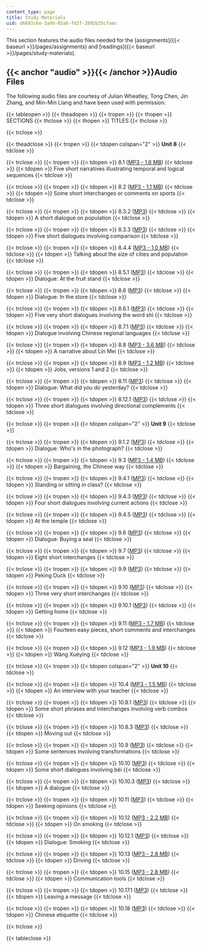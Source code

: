 ```yaml
---
content_type: page
title: Study Materials
uid: d6692c6e-3a9d-85a6-fd2f-2892b35cfaec
---
```


This section features the audio files needed for the [assignments]({{< baseurl >}}/pages/assignments) and [readings]({{< baseurl >}}/pages/study-materials).

{{< anchor "audio" >}}{{< /anchor >}}Audio Files
------------------------------------------------

The following audio files are courtesy of Julian Wheatley, Tong Chen, Jin Zhang, and Min-Min Liang and have been used with permission.

{{< tableopen >}}
{{< theadopen >}}
{{< tropen >}}
{{< thopen >}}
SECTIONS
{{< thclose >}}
{{< thopen >}}
TITLES
{{< thclose >}}

{{< trclose >}}

{{< theadclose >}}
{{< tropen >}}
{{< tdopen colspan="2" >}}
**Unit 8**
{{< tdclose >}}

{{< trclose >}}
{{< tropen >}}
{{< tdopen >}}
8.1 ([MP3 - 1.6 MB](/ans7870/21f/21f.103/f05/studymats/8-1_narratives.mp3))
{{< tdclose >}}
{{< tdopen >}}
Five short narratives illustrating temporal and logical sequences
{{< tdclose >}}

{{< trclose >}}
{{< tropen >}}
{{< tdopen >}}
8.2 ([MP3 - 1.1 MB](/ans7870/21f/21f.103/f05/studymats/8-2_sports.mp3))
{{< tdclose >}}
{{< tdopen >}}
Some short interchanges or comments on sports
{{< tdclose >}}

{{< trclose >}}
{{< tropen >}}
{{< tdopen >}}
8.3.2 ([MP3](/ans7870/21f/21f.103/f05/studymats/8-3-2_population.mp3))
{{< tdclose >}}
{{< tdopen >}}
A short dialogue on population
{{< tdclose >}}

{{< trclose >}}
{{< tropen >}}
{{< tdopen >}}
8.3.3 ([MP3](/ans7870/21f/21f.103/f05/studymats/8-3-3_comparison.mp3))
{{< tdclose >}}
{{< tdopen >}}
Five short dialogues involving comparison
{{< tdclose >}}

{{< trclose >}}
{{< tropen >}}
{{< tdopen >}}
8.4.4 ([MP3 - 1.0 MB](/ans7870/21f/21f.103/f05/studymats/8-4-4_cities.mp3))
{{< tdclose >}}
{{< tdopen >}}
Talking about the size of cities and population
{{< tdclose >}}

{{< trclose >}}
{{< tropen >}}
{{< tdopen >}}
8.5.1 ([MP3](/ans7870/21f/21f.103/f05/studymats/8-5-1_fruit.mp3))
{{< tdclose >}}
{{< tdopen >}}
Dialogue: At the fruit stand
{{< tdclose >}}

{{< trclose >}}
{{< tropen >}}
{{< tdopen >}}
8.6 ([MP3](/ans7870/21f/21f.103/f05/studymats/8-6_store.mp3))
{{< tdclose >}}
{{< tdopen >}}
Dialogue: In the store
{{< tdclose >}}

{{< trclose >}}
{{< tropen >}}
{{< tdopen >}}
8.6.1 ([MP3](/ans7870/21f/21f.103/f05/studymats/8-6-1_shiqing.mp3))
{{< tdclose >}}
{{< tdopen >}}
Five very short dialogues involving the word shì<qing>
{{< tdclose >}}

{{< trclose >}}
{{< tropen >}}
{{< tdopen >}}
8.7.1 ([MP3](/ans7870/21f/21f.103/f05/studymats/8-7-1_regional.mp3))
{{< tdclose >}}
{{< tdopen >}}
Dialogue involving Chinese regional languages
{{< tdclose >}}

{{< trclose >}}
{{< tropen >}}
{{< tdopen >}}
8.8 ([MP3 - 3.6 MB](/ans7870/21f/21f.103/f05/studymats/8-8_lin_mei.mp3))
{{< tdclose >}}
{{< tdopen >}}
A narrative about Lin Mei
{{< tdclose >}}

{{< trclose >}}
{{< tropen >}}
{{< tdopen >}}
8.9 ([MP3 - 1.2 MB](/ans7870/21f/21f.103/f05/studymats/8-9_jobs.mp3))
{{< tdclose >}}
{{< tdopen >}}
Jobs, versions 1 and 2
{{< tdclose >}}

{{< trclose >}}
{{< tropen >}}
{{< tdopen >}}
8.11 ([MP3](/ans7870/21f/21f.103/f05/studymats/8-11_yesterday.mp3))
{{< tdclose >}}
{{< tdopen >}}
Dialogue: What did you do yesterday?
{{< tdclose >}}

{{< trclose >}}
{{< tropen >}}
{{< tdopen >}}
8.12.1 ([MP3](/ans7870/21f/21f.103/f05/studymats/8-12-1_direction.mp3))
{{< tdclose >}}
{{< tdopen >}}
Three short dialogues involving directional complements
{{< tdclose >}}

{{< trclose >}}
{{< tropen >}}
{{< tdopen colspan="2" >}}
**Unit 9**
{{< tdclose >}}

{{< trclose >}}
{{< tropen >}}
{{< tdopen >}}
9.1.2 ([MP3](/ans7870/21f/21f.103/f05/studymats/9-1-2_photo.mp3))
{{< tdclose >}}
{{< tdopen >}}
Dialogue: Who's in the photograph?
{{< tdclose >}}

{{< trclose >}}
{{< tropen >}}
{{< tdopen >}}
9.3 ([MP3 - 1.4 MB](/ans7870/21f/21f.103/f05/studymats/9-3_bargaining.mp3))
{{< tdclose >}}
{{< tdopen >}}
Bargaining, the Chinese way
{{< tdclose >}}

{{< trclose >}}
{{< tropen >}}
{{< tdopen >}}
9.4.1 ([MP3](/ans7870/21f/21f.103/f05/studymats/9-4-1_sit_stand.mp3))
{{< tdclose >}}
{{< tdopen >}}
Standing or sitting in class?
{{< tdclose >}}

{{< trclose >}}
{{< tropen >}}
{{< tdopen >}}
9.4.3 ([MP3](/ans7870/21f/21f.103/f05/studymats/9-4-3_curr_act.mp3))
{{< tdclose >}}
{{< tdopen >}}
Four short dialogues involving current actions
{{< tdclose >}}

{{< trclose >}}
{{< tropen >}}
{{< tdopen >}}
9.4.5 ([MP3](/ans7870/21f/21f.103/f05/studymats/9-4-5_temple.mp3))
{{< tdclose >}}
{{< tdopen >}}
At the temple
{{< tdclose >}}

{{< trclose >}}
{{< tropen >}}
{{< tdopen >}}
9.6 ([MP3](/ans7870/21f/21f.103/f05/studymats/9-6_buy_seal.mp3))
{{< tdclose >}}
{{< tdopen >}}
Dialogue: Buying a seal
{{< tdclose >}}

{{< trclose >}}
{{< tropen >}}
{{< tdopen >}}
9.7 ([MP3](/ans7870/21f/21f.103/f05/studymats/9-7_interchanges.mp3))
{{< tdclose >}}
{{< tdopen >}}
Eight short interchanges
{{< tdclose >}}

{{< trclose >}}
{{< tropen >}}
{{< tdopen >}}
9.9 ([MP3](/ans7870/21f/21f.103/f05/studymats/9-9_duck.mp3))
{{< tdclose >}}
{{< tdopen >}}
Peking Duck
{{< tdclose >}}

{{< trclose >}}
{{< tropen >}}
{{< tdopen >}}
9.10 ([MP3](/ans7870/21f/21f.103/f05/studymats/9-10_interchanges.mp3))
{{< tdclose >}}
{{< tdopen >}}
Three very short interchanges
{{< tdclose >}}

{{< trclose >}}
{{< tropen >}}
{{< tdopen >}}
9.10.1 ([MP3](/ans7870/21f/21f.103/f05/studymats/9-10-1_get_home.mp3))
{{< tdclose >}}
{{< tdopen >}}
Getting home
{{< tdclose >}}

{{< trclose >}}
{{< tropen >}}
{{< tdopen >}}
9.11 ([MP3 - 1.7 MB](/ans7870/21f/21f.103/f05/studymats/9-11_easy.mp3))
{{< tdclose >}}
{{< tdopen >}}
Fourteen easy pieces, short comments and interchanges
{{< tdclose >}}

{{< trclose >}}
{{< tropen >}}
{{< tdopen >}}
9.12 ([MP3 - 1.9 MB](/ans7870/21f/21f.103/f05/studymats/9-12_xueying.mp3))
{{< tdclose >}}
{{< tdopen >}}
Wáng Xuéyïng
{{< tdclose >}}

{{< trclose >}}
{{< tropen >}}
{{< tdopen colspan="2" >}}
**Unit 10**
{{< tdclose >}}

{{< trclose >}}
{{< tropen >}}
{{< tdopen >}}
10.4 ([MP3 - 1.5 MB](/ans7870/21f/21f.103/f05/studymats/10-4_interview.mp3))
{{< tdclose >}}
{{< tdopen >}}
An interview with your teacher
{{< tdclose >}}

{{< trclose >}}
{{< tropen >}}
{{< tdopen >}}
10.8.1 ([MP3](/ans7870/21f/21f.103/f05/studymats/10-8-1_verb.mp3))
{{< tdclose >}}
{{< tdopen >}}
Some short phrases and interchanges involving verb combos
{{< tdclose >}}

{{< trclose >}}
{{< tropen >}}
{{< tdopen >}}
10.8.3 ([MP3](/ans7870/21f/21f.103/f05/studymats/10-8-3_moving.mp3))
{{< tdclose >}}
{{< tdopen >}}
Moving out
{{< tdclose >}}

{{< trclose >}}
{{< tropen >}}
{{< tdopen >}}
10.9 ([MP3](/ans7870/21f/21f.103/f05/studymats/10-9_transform.mp3))
{{< tdclose >}}
{{< tdopen >}}
Some sentences involving transformations
{{< tdclose >}}

{{< trclose >}}
{{< tropen >}}
{{< tdopen >}}
10.10 ([MP3](/ans7870/21f/21f.103/f05/studymats/10-10%20_bei.mp3))
{{< tdclose >}}
{{< tdopen >}}
Some short dialogues involving bèi
{{< tdclose >}}

{{< trclose >}}
{{< tropen >}}
{{< tdopen >}}
10.10.3 ([MP3](/ans7870/21f/21f.103/f05/studymats/10-10-3_dialogue.mp3))
{{< tdclose >}}
{{< tdopen >}}
A dialogue
{{< tdclose >}}

{{< trclose >}}
{{< tropen >}}
{{< tdopen >}}
10.11 ([MP3](/ans7870/21f/21f.103/f05/studymats/10-11_opinions.mp3))
{{< tdclose >}}
{{< tdopen >}}
Seeking opinions
{{< tdclose >}}

{{< trclose >}}
{{< tropen >}}
{{< tdopen >}}
10.12 ([MP3 - 2.2 MB](/ans7870/21f/21f.103/f05/studymats/10-12_smoking.mp3))
{{< tdclose >}}
{{< tdopen >}}
On smoking
{{< tdclose >}}

{{< trclose >}}
{{< tropen >}}
{{< tdopen >}}
10.12.1 ([MP3](/ans7870/21f/21f.103/f05/studymats/10-12-1_dialogue.mp3))
{{< tdclose >}}
{{< tdopen >}}
Dialogue: Smoking
{{< tdclose >}}

{{< trclose >}}
{{< tropen >}}
{{< tdopen >}}
10.13 ([MP3 - 2.8 MB](/ans7870/21f/21f.103/f05/studymats/10-13_driving.mp3))
{{< tdclose >}}
{{< tdopen >}}
Driving
{{< tdclose >}}

{{< trclose >}}
{{< tropen >}}
{{< tdopen >}}
10.15 ([MP3 - 2.8 MB](/ans7870/21f/21f.103/f05/studymats/10-15_comm.mp3))
{{< tdclose >}}
{{< tdopen >}}
Communication tools
{{< tdclose >}}

{{< trclose >}}
{{< tropen >}}
{{< tdopen >}}
10.17.1 ([MP3](/ans7870/21f/21f.103/f05/studymats/10-17-1_message.mp3))
{{< tdclose >}}
{{< tdopen >}}
Leaving a message
{{< tdclose >}}

{{< trclose >}}
{{< tropen >}}
{{< tdopen >}}
10.18 ([MP3](/ans7870/21f/21f.103/f05/studymats/10-18_etiquette.mp3))
{{< tdclose >}}
{{< tdopen >}}
Chinese etiquette
{{< tdclose >}}

{{< trclose >}}

{{< tableclose >}}